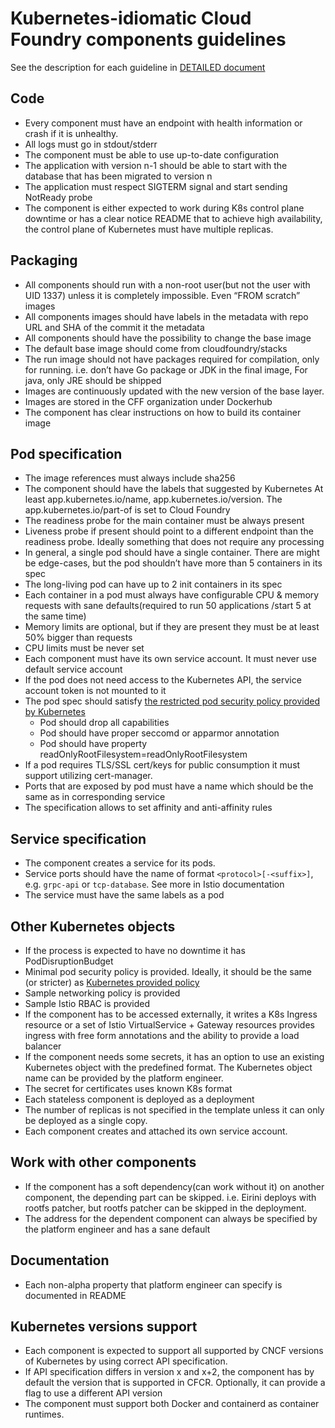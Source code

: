 # Kubernetes-idiomatic Cloud Foundry components guidelines

See the description for each guideline in [DETAILED document](DETAILED.md)

## Code

* Every component must have an endpoint with health information or crash if it is unhealthy.
* All logs must go in stdout/stderr
* The component must be able to use up-to-date configuration
* The application with version n-1 should be able to start with the database that has been migrated to version n
* The application must respect SIGTERM signal and start sending NotReady probe
* The component is either expected to work during K8s control plane downtime or has a clear notice README that to achieve high availability, the control plane of Kubernetes must have multiple replicas.

## Packaging

* All components should run with a non-root user(but not the user with UID 1337) unless it is completely impossible. Even “FROM scratch” images
* All components images should have labels in the metadata with repo URL and SHA of the commit it the metadata
* All components should have the possibility to change the base image
* The default base image should come from cloudfoundry/stacks
* The run image should not have packages required for compilation, only for running. i.e. don’t have Go package or JDK in the final image, For java, only JRE should be shipped
* Images are continuously updated with the new version of the base layer.
* Images are stored in the CFF organization under Dockerhub
* The component has clear instructions on how to build its container image

## Pod specification

* The image references must always include sha256
* The component should have the labels that suggested by Kubernetes At least app.kubernetes.io/name, app.kubernetes.io/version. The app.kubernetes.io/part-of is set to Cloud Foundry
* The readiness probe for the main container must be always present
* Liveness probe if present should point to a different endpoint than the readiness probe. Ideally something that does not require any processing
* In general, a single pod should have a single container. There are might be edge-cases, but the pod shouldn’t have more than 5 containers in its spec
* The long-living pod can have up to 2 init containers in its spec
* Each container in a pod must always have configurable CPU & memory requests with sane defaults(required to run 50 applications /start 5 at the same time)
* Memory limits are optional, but if they are present they must be at least 50% bigger than requests
* CPU limits must be never set
* Each component must have its own service account. It must never use default service account
* If the pod does not need access to the Kubernetes API, the service account token is not mounted to it
* The pod spec should satisfy [the restricted pod security policy provided by Kubernetes](https://raw.githubusercontent.com/kubernetes/website/master/content/en/examples/policy/restricted-psp.yaml)
  * Pod should drop all capabilities
  * Pod should have proper seccomd or apparmor annotation
  * Pod should have property readOnlyRootFilesystem=readOnlyRootFilesystem
* If a pod requires TLS/SSL cert/keys for public consumption it must support utilizing cert-manager.
* Ports that are exposed by pod must have a name which should be the same as in corresponding service
* The specification allows to set affinity and anti-affinity rules
  
## Service specification

* The component creates a service for its pods.
* Service ports should have the name of format `<protocol>[-<suffix>]`, e.g. `grpc-api` or `tcp-database`.  See more in Istio documentation
* The service must have the same labels as a pod

## Other Kubernetes objects

* If the process is expected to have no downtime it has PodDisruptionBudget
* Minimal pod security policy is provided. Ideally, it should be the same (or stricter) as [Kubernetes provided policy](https://raw.githubusercontent.com/kubernetes/website/master/content/en/examples/policy/restricted-psp.yaml)
* Sample networking policy is provided
* Sample Istio RBAC is provided
* If the component has to be accessed externally, it writes a K8s Ingress resource or a set of Istio VirtualService + Gateway resources provides ingress with free form annotations and the ability to provide a load balancer
* If the component needs some secrets, it has an option to use an existing Kubernetes object with the predefined format. The Kubernetes object name can be provided by the platform engineer.
* The secret for certificates uses known K8s format
* Each stateless component is deployed as a deployment
* The number of replicas is not specified in the template unless it can only be deployed as a single copy.
* Each component creates and attached its own service account.

## Work with other components

* If the component has a soft dependency(can work without it) on another component, the depending part can be skipped. i.e. Eirini deploys with rootfs patcher, but rootfs patcher can be skipped in the deployment.
* The address for the dependent component can always be specified by the platform engineer and has a sane default

## Documentation

* Each non-alpha property that platform engineer can specify is documented in README

## Kubernetes versions support

* Each component is expected to support all supported by CNCF versions of Kubernetes by using correct API specification.
* If API specification differs in version x and x+2, the component has by default the version that is supported in CFCR. Optionally, it can provide a flag to use a different API version
* The component must support both Docker and containerd as container runtimes.

